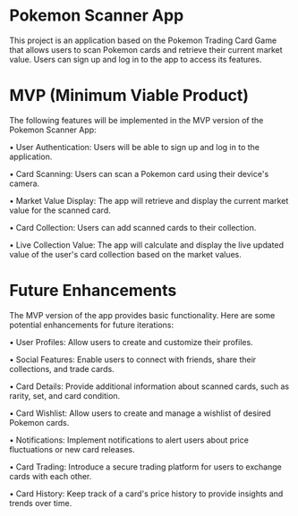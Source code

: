 # Pokemon Scanner App

This project is an application based on the Pokemon Trading Card Game that allows users to scan Pokemon cards and retrieve their current market value. Users can sign up and log in to the app to access its features.

# MVP (Minimum Viable Product)

The following features will be implemented in the MVP version of the Pokemon Scanner App:

• User Authentication: Users will be able to sign up and log in to the application.

• Card Scanning: Users can scan a Pokemon card using their device's camera.

• Market Value Display: The app will retrieve and display the current market value for the scanned card.

• Card Collection: Users can add scanned cards to their collection.

• Live Collection Value: The app will calculate and display the live updated value of the user's card collection based on the market values.

# Future Enhancements

The MVP version of the app provides basic functionality. Here are some potential enhancements for future iterations:

• User Profiles: Allow users to create and customize their profiles.

• Social Features: Enable users to connect with friends, share their collections, and trade cards.

• Card Details: Provide additional information about scanned cards, such as rarity, set, and card condition.

• Card Wishlist: Allow users to create and manage a wishlist of desired Pokemon cards.

• Notifications: Implement notifications to alert users about price fluctuations or new card releases.

• Card Trading: Introduce a secure trading platform for users to exchange cards with each other.

• Card History: Keep track of a card's price history to provide insights and trends over time.
